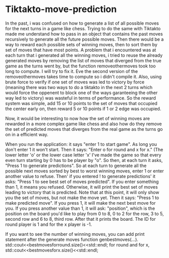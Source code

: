 # Tiktakto-move-prediction
In the past, i was confused on how to generate a list of all possible moves for the next turns in a game like chess. Trying to do the same with Tiktakto made me understand how to pass in an object that contains the past moves recursively to generate all the future possible moves.
Then there would be a way to reward each possible sets of winning moves, then to sort them by set of moves that have most points.
A problem that i encountered was at each turn that i generated all the winning moves, i tried to reuse the already generated moves by removing the list of moves that diverged from the true game as the turns went by, but the function removeothermoves took too long to compute. I will try to fix it. Eve the second version of the removeothermoves takes time to compute so i didn't compile it.
Also, using brute force to verify if one set of moves was led to victory by force (meaning there was two ways to do a tiktakto in the next 2 turns which would force the oppenent to block one of the ways garanteeing the other way led to victory) was wasteful in terms of performance. 
So the reward system was simple, add 15 or 10 points to the set of moves that occupied the center early on, then reward 5 or 10 points if 1 or 2 edge was occupied.

Now, it would be interesting to now how the set of winning moves are rewarded in a more complex game like chess and also how do they remove the set of predicted moves that diverges from the real game as the turns go on in a efficient way.




When you run the application:
it says "enter 1 to start game".
As long you don't enter 1 it won't start.
Then it says:
"Enter o for round and x for x."
(The lower letter 'o' or the lower case letter 'x'
I've made the game so that every even turn starting by 0 has to be player by "o". 
So then, at each turn it asks, 
"Press 1 to generate predictions". 
So at each turn to generate all the possible next moves sorted by best to worst winning moves, enter 1 or enter another value to refuse.
Then' if you entered ! to generate predictions' it asks:
"Press 1 to see best set of moves predicted".
If you enter something than 1, it means you refused. Otherwise, it will print the best set of moves leading to victory that is predicted.
Note that at this point, it will only show you the set of moves, but not make the move yet.
Then it says:
"Press 1 to make predicted move".
If you press 1, it will make the next best move for you.
If you press another value than 1, it will ask:
"position", which is the position on the board you'd like to play from 0 to 8, 0 to 2 for the row, 3 to 5, second row and 6 to 8, third row.
After that it prints the board.
The ID for round player is 1 and for the x player is -1.

If you want to see the number of winning moves, you can add print statement after the generate moves function genbestmoves(...). std::cout<<bestmovesforround.size()<<std::endl; for round and for x,  
std::cout<<bestmovesforx.size()<<std::endl;
